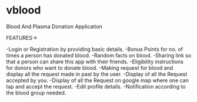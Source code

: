 # vblood
Blood And Plasma Donation Application

FEATURES-> 

 -Login or Registration by providing basic details.
 -Bonus Points for no. of times a person has donated blood.
 -Random facts on blood.
 -Sharing link so that a person can share this app with their friends.
 -Eligibility instructions for donors who want to donate blood.
 -Making request for blood and display all the request made in past by the user.
 -Display of all the Request accepted by you.
 -Display of all the Request on google map where one can tap and accept the request.
 -Edit profile details.
 -Notification according to the blood group needed.
